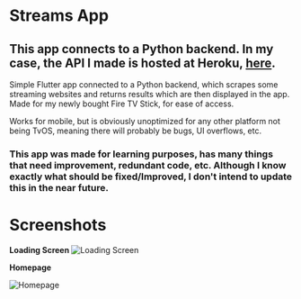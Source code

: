 # Streams App

## This app connects to a Python backend. In my case, the API I made is hosted at Heroku, <a href="https://hub-stream.herokuapp.com/api">here</a>.

Simple Flutter app connected to a Python backend, which scrapes some streaming websites and returns results which are then displayed in the app.
Made for my newly bought Fire TV Stick, for ease of access.

Works for mobile, but is obviously unoptimized for any other platform not being TvOS, meaning there will probably be bugs, UI overflows, etc.

### This app was made for learning purposes, has many things that need improvement, redundant code, etc. Although I know exactly   what should be fixed/Improved, I don't intend to update this in the near future.

# Screenshots

**Loading Screen**
![Loading Screen](https://i.imgur.com/tpEiZjI.jpg)

**Homepage**

![Homepage](https://i.imgur.com/ZYX3YCQ.jpg)
